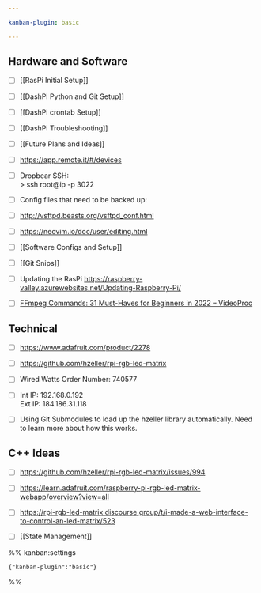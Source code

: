 ```yaml
---

kanban-plugin: basic

---
```


## Hardware and Software

- [ ] [[RasPi Initial Setup]]
- [ ] [[DashPi Python and Git Setup]]
- [ ] [[DashPi crontab Setup]]
- [ ] [[DashPi Troubleshooting]]
- [ ] [[Future Plans and Ideas]]
- [ ] https://app.remote.it/#/devices
- [ ] Dropbear SSH:<br>> ssh root@ip -p 3022
- [ ] Config files that need to be backed up:
- [ ] http://vsftpd.beasts.org/vsftpd_conf.html
- [ ] https://neovim.io/doc/user/editing.html
- [ ] [[Software Configs and Setup]]
- [ ] [[Git Snips]]
- [ ] Updating the RasPi https://raspberry-valley.azurewebsites.net/Updating-Raspberry-Pi/
- [ ] [FFmpeg Commands: 31 Must-Haves for Beginners in 2022 – VideoProc](https://www.videoproc.com/resource/ffmpeg-commands.htm)


## Technical

- [ ] https://www.adafruit.com/product/2278
- [ ] https://github.com/hzeller/rpi-rgb-led-matrix
- [ ] Wired Watts Order Number: 740577
- [ ] Int IP: 192.168.0.192<br>Ext IP: 184.186.31.118
- [ ] Using Git Submodules to load up the hzeller library automatically. Need to learn more about how this works.


## C++ Ideas

- [ ] https://github.com/hzeller/rpi-rgb-led-matrix/issues/994
- [ ] https://learn.adafruit.com/raspberry-pi-rgb-led-matrix-webapp/overview?view=all
- [ ] https://rpi-rgb-led-matrix.discourse.group/t/i-made-a-web-interface-to-control-an-led-matrix/523
- [ ] [[State Management]]




%% kanban:settings
```
{"kanban-plugin":"basic"}
```
%%